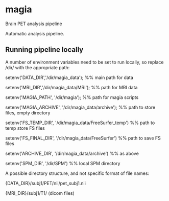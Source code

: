 # magia
Brain PET analysis pipeline

Automatic analysis pipeline.

## Running pipeline locally

A number of environment variables need to be set to run locally, 
so replace /dir/ with the appropriate path:

setenv('DATA_DIR','/dir/magia_data'); %% main path for data

setenv('MRI_DIR','/dir/magia_data/MRI'); %% path for MRI data

setenv('MAGIA_PATH', '/dir/magia'); %% path for magia scripts

setenv('MAGIA_ARCHIVE', '/dir/magia_data/archive'); %% path to store files, empty directory

setenv('FS_TEMP_DIR', '/dir/magia_data/FreeSurfer_temp') %% path to temp store FS files

setenv('FS_FINAL_DIR', '/dir/magia_data/FreeSurfer') %% path to save FS files

setenv('ARCHIVE_DIR', '/dir/magia_data/archive') %% as above

setenv('SPM_DIR', '/dir/SPM') %% local SPM directory


A possible directory structure, and not specific format of file names:

{DATA_DIR}/subj1/PET/nii/pet_subj1.nii

{MRI_DIR}/subj1/T1/ (dicom files)
